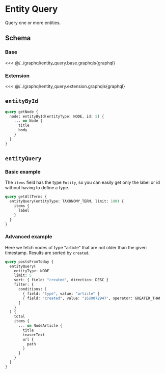 # Entity Query

Query one or more entities.

## Schema

### Base

<<< @/../graphql/entity_query.base.graphqls{graphql}

### Extension

<<< @/../graphql/entity_query.extension.graphqls{graphql}

## `entityById`

```graphql
query getNode {
  node: entityById(entityType: NODE, id: 5) {
    ... on Node {
      title
      body
    }
  }
}
```

## `entityQuery`

### Basic example

The `items` field has the type `Entity`, so you can easily get only the label or id without having to define a type.

```graphql
query getAllTerms {
  entityQuery(entityType: TAXONOMY_TERM, limit: 100) {
    items {
      label
    }
  }
}
```

### Advanced example

Here we fetch nodes of type "article" that are not older than the given timestamp. Results are sorted by `created`.

```graphql
query postsFromToday {
  entityQuery(
    entityType: NODE
    limit: 5
    sort: { field: "created", direction: DESC }
    filter: {
      conditions: [
        { field: "type", value: "article" }
        { field: "created", value: "1680072947", operator: GREATER_THAN }
      ]
    }
  ) {
    total
    items {
      ... on NodeArticle {
        title
        teaserText
        url {
          path
        }
      }
    }
  }
}
```
